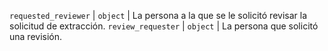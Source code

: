 `requested_reviewer` | `object` | La persona a la que se le solicitó revisar la solicitud de extracción. `review_requester` | `object` | La persona que solicitó una revisión.
